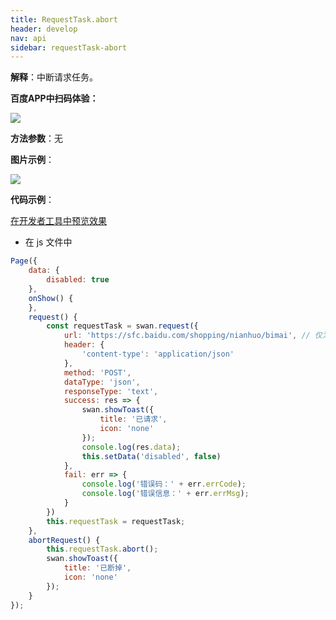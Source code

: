```yaml
---
title: RequestTask.abort
header: develop
nav: api
sidebar: requestTask-abort
---
```




 

**解释**：中断请求任务。

**百度APP中扫码体验：**

<img src="https://b.bdstatic.com/miniapp/assets/images/doc_demo/abortRequest.png"  class="demo-qrcode-image" />

**方法参数**：无

**图片示例**：

<div class="m-doc-custom-examples">
    <div class="m-doc-custom-examples-correct">
        <img src="https://b.bdstatic.com/miniapp/images/abortRequest.gif">
    </div>
    <div class="m-doc-custom-examples-correct">
        <img src=" ">
    </div>
    <div class="m-doc-custom-examples-correct">
        <img src=" ">
    </div>     
</div>

**代码示例**：

<a href="swanide://fragment/416dbb4346110b4165313cbde9ac39bc1572937479743" title="在开发者工具中预览效果" target="_self">在开发者工具中预览效果</a>

* 在 js 文件中

```js
Page({
    data: {
        disabled: true
    },
    onShow() {
    },
    request() {
        const requestTask = swan.request({
            url: 'https://sfc.baidu.com/shopping/nianhuo/bimai', // 仅为示例，并非真实的接口地址
            header: {
                'content-type': 'application/json'
            },
            method: 'POST',
            dataType: 'json',
            responseType: 'text',
            success: res => {
                swan.showToast({
                    title: '已请求',
                    icon: 'none'
                });
                console.log(res.data);
                this.setData('disabled', false)
            },
            fail: err => {
                console.log('错误码：' + err.errCode);
                console.log('错误信息：' + err.errMsg);
            }
        })
        this.requestTask = requestTask;
    },
    abortRequest() {
        this.requestTask.abort();
        swan.showToast({
            title: '已断掉',
            icon: 'none'
        });
    }
});

```


